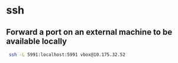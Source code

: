 # ssh

## Forward a port on an external machine to be available locally

```bash
 ssh -L 5991:localhost:5991 vbox@10.175.32.52
```
